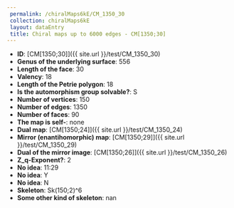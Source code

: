 ```yaml
--- 
 permalink: /chiralMaps6kE/CM_1350_30 
 collection: chiralMaps6kE
 layout: dataEntry
 title: Chiral maps up to 6000 edges - CM[1350;30]
---
```


- **ID**: [CM[1350;30]]({{ site.url }}/test/CM_1350_30)
- **Genus of the underlying surface**: 556
- **Length of the face**: 30
- **Valency**: 18
- **Length of the Petrie polygon**: 18
- **Is the automorphism group solvable?**: S
- **Number of vertices**: 150
- **Number of edges**: 1350
- **Number of faces**: 90
- **The map is self-**: none
- **Dual map**: [CM[1350;24]]({{ site.url }}/test/CM_1350_24)
- **Mirror (enantihomorphic) map**: [CM[1350;29]]({{ site.url }}/test/CM_1350_29)
- **Dual of the mirror image**: [CM[1350;26]]({{ site.url }}/test/CM_1350_26)
- **Z_q-Exponent?**: 2
- **No idea**:  11:29
- **No idea**: Y
- **No idea**: N
- **Skeleton**: Sk(150;2)^6
- **Some other kind of skeleton**: nan
